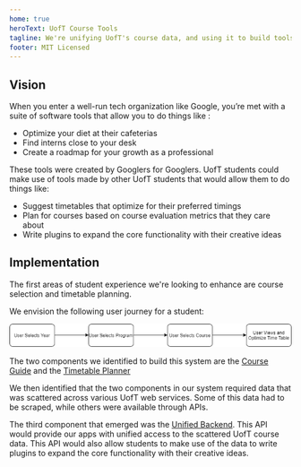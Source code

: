 ```yaml
---
home: true
heroText: UofT Course Tools
tagline: We're unifying UofT's course data, and using it to build tools such as a course guide and timetable planner.
footer: MIT Licensed
--- 
```


## Vision

When you enter a well-run tech organization like Google, you’re met with a suite of software tools that allow you to do things like :

- Optimize your diet at their cafeterias
- Find interns close to your desk
- Create a roadmap for your growth as a professional

These tools were created by Googlers for Googlers. UofT students could make use of tools made by other UofT students that would allow them to do things like:

- Suggest timetables that optimize for their preferred timings 
- Plan for courses based on course evaluation metrics that they care about
- Write plugins to expand the core functionality with their creative ideas

## Implementation

The first areas of student experience we're looking to enhance are course selection and timetable planning.

We envision the following user journey for a student:

![User Journey](./user-journey.png)

The two components we identified to build this system are the [Course Guide](/course-guide/) and the [Timetable Planner](/timetable-planner/)

We then identified that the two components in our system required data that was scattered across various UofT web services. Some of this data had to be scraped, while others were available through APIs. 

The third component that emerged was the [Unified Backend](/unified-backend/). This API would provide our apps with unified access to the scattered UofT course data. This API would also allow students to make use of the data to write plugins to expand the core functionality with their creative ideas. 



